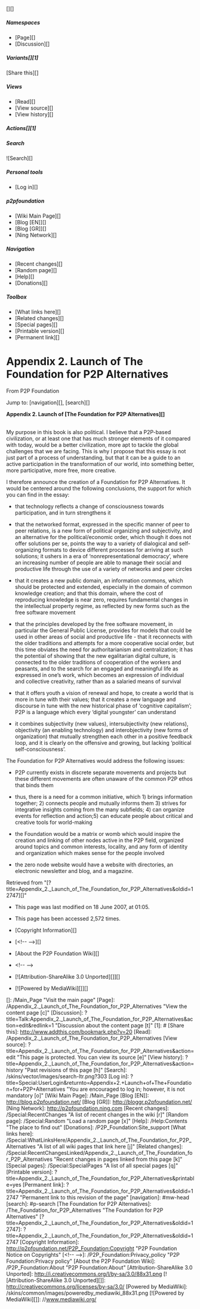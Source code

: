 [][]

##### Namespaces

-   [Page][]
-   [Discussion][]

#### 

##### Variants[][1]

[Share this][]

##### Views

-   [Read][]
-   [View source][]
-   [View history][]

##### Actions[][1]

##### Search

![Search][]

##### Personal tools

-   [Log in][]

##### p2pfoundation

-   [Wiki Main Page][]
-   [Blog [EN]][]
-   [Blog [GR]][]
-   [Ning Network][]

##### Navigation

-   [Recent changes][]
-   [Random page][]
-   [Help][]
-   [Donations][]

##### Toolbox

-   [What links here][]
-   [Related changes][]
-   [Special pages][]
-   [Printable version][]
-   [Permanent link][]

Appendix 2. Launch of The Foundation for P2P Alternatives
=========================================================

From P2P Foundation

Jump to: [navigation][], [search][]

**Appendix 2. Launch of [The Foundation for P2P Alternatives][]**

\
 My purpose in this book is also political. I believe that a P2P-based
civilization, or at least one that has much stronger elements of it
compared with today, would be a better civilization, more apt to tackle
the global challenges that we are facing. This is why I propose that
this essay is not just part of a process of understanding, but that it
can be a guide to an active participation in the transformation of our
world, into something better, more participative, more free, more
creative.

I therefore announce the creation of a Foundation for P2P Alternatives.
It would be centered around the following conclusions, the support for
which you can find in the essay:

- that technology reflects a change of consciousness towards
participation, and in turn strengthens it

- that the networked format, expressed in the specific manner of peer to
peer relations, is a new form of political organizing and subjectivity,
and an alternative for the political/economic order, which though it
does not offer solutions per se, points the way to a variety of
dialogical and self-organizing formats to device different processes for
arriving at such solutions; it ushers in a era of ‘nonrepresentational
democracy’, where an increasing number of people are able to manage
their social and productive life through the use of a variety of
networks and peer circles

- that it creates a new public domain, an information commons, which
should be protected and extended, especially in the domain of common
knowledge creation; and that this domain, where the cost of reproducing
knowledge is near zero, requires fundamental changes in the intellectual
property regime, as reflected by new forms such as the free software
movement

- that the principles developed by the free software movement, in
particular the General Public License, provides for models that could be
used in other areas of social and productive life - that it reconnects
with the older traditions and attempts for a more cooperative social
order, but this time obviates the need for authoritarianism and
centralization; it has the potential of showing that the new egalitarian
digital culture, is connected to the older traditions of cooperation of
the workers and peasants, and to the search for an engaged and
meaningful life as expressed in one’s work, which becomes an expression
of individual and collective creativity, rather than as a salaried means
of survival

- that it offers youth a vision of renewal and hope, to create a world
that is more in tune with their values; that it creates a new language
and discourse in tune with the new historical phase of ‘cognitive
capitalism’; P2P is a language which every ‘digital youngster’ can
understand

- it combines subjectivity (new values), intersubjectivity (new
relations), objectivity (an enabling technology) and interobjectivity
(new forms of organization) that mutually strengthen each other in a
positive feedback loop, and it is clearly on the offensive and growing,
but lacking ‘political self-consciousness’.

The Foundation for P2P Alternatives would address the following issues:

- P2P currently exists in discrete separate movements and projects but
these different movements are often unaware of the common P2P ethos that
binds them

- thus, there is a need for a common initiative, which 1) brings
information together; 2) connects people and mutually informs them 3)
strives for integrative insights coming from the many subfields; 4) can
organize events for reflection and action;5) can educate people about
critical and creative tools for world-making

- the Foundation would be a matrix or womb which would inspire the
creation and linking of other nodes active in the P2P field, organized
around topics and common interests, locality, and any form of identity
and organization which makes sense for the people involved

- the zero node website would have a website with directories, an
electronic newsletter and blog, and a magazine.

Retrieved from
"[?title=Appendix\_2.\_Launch\_of\_The\_Foundation\_for\_P2P\_Alternatives&oldid=12747][]"

-   This page was last modified on 18 June 2007, at 01:05.
-   This page has been accessed 2,572 times.
-   [Copyright Information][]

-   [\<!-- --\>][]
-   [About the P2P Foundation Wiki][]
-   \<!-- --\>

-   [![Attribution-ShareAlike 3.0 Unported][]][]
-   [![Powered by MediaWiki][]][]

  []: /Main_Page "Visit the main page"
  [Page]: /Appendix_2._Launch_of_The_Foundation_for_P2P_Alternatives
    "View the content page [c]"
  [Discussion]: ?title=Talk:Appendix_2._Launch_of_The_Foundation_for_P2P_Alternatives&action=edit&redlink=1
    "Discussion about the content page [t]"
  [1]: #
  [Share this]: http://www.addthis.com/bookmark.php?v=20
  [Read]: /Appendix_2._Launch_of_The_Foundation_for_P2P_Alternatives
  [View source]: ?title=Appendix_2._Launch_of_The_Foundation_for_P2P_Alternatives&action=edit
    "This page is protected.
    You can view its source [e]"
  [View history]: ?title=Appendix_2._Launch_of_The_Foundation_for_P2P_Alternatives&action=history
    "Past revisions of this page [h]"
  [Search]: /skins/vector/images/search-ltr.png?303
  [Log in]: ?title=Special:UserLogin&returnto=Appendix+2.+Launch+of+The+Foundation+for+P2P+Alternatives
    "You are encouraged to log in; however, it is not mandatory [o]"
  [Wiki Main Page]: /Main_Page
  [Blog [EN]]: http://blog.p2pfoundation.net/
  [Blog [GR]]: http://bloggr.p2pfoundation.net/
  [Ning Network]: http://p2pfoundation.ning.com
  [Recent changes]: /Special:RecentChanges
    "A list of recent changes in the wiki [r]"
  [Random page]: /Special:Random "Load a random page [x]"
  [Help]: /Help:Contents "The place to find out"
  [Donations]: /P2P_Foundation:Site_support
  [What links here]: /Special:WhatLinksHere/Appendix_2._Launch_of_The_Foundation_for_P2P_Alternatives
    "A list of all wiki pages that link here [j]"
  [Related changes]: /Special:RecentChangesLinked/Appendix_2._Launch_of_The_Foundation_for_P2P_Alternatives
    "Recent changes in pages linked from this page [k]"
  [Special pages]: /Special:SpecialPages
    "A list of all special pages [q]"
  [Printable version]: ?title=Appendix_2._Launch_of_The_Foundation_for_P2P_Alternatives&printable=yes
  [Permanent link]: ?title=Appendix_2._Launch_of_The_Foundation_for_P2P_Alternatives&oldid=12747
    "Permanent link to this revision of the page"
  [navigation]: #mw-head
  [search]: #p-search
  [The Foundation for P2P Alternatives]: /The_Foundation_for_P2P_Alternatives
    "The Foundation for P2P Alternatives"
  [?title=Appendix\_2.\_Launch\_of\_The\_Foundation\_for\_P2P\_Alternatives&oldid=12747]:
    ?title=Appendix_2._Launch_of_The_Foundation_for_P2P_Alternatives&oldid=12747
  [Copyright Information]: http://p2pfoundation.net/P2P_Foundation:Copyright
    "P2P Foundation Notice on Copyrights"
  [\<!-- --\>]: /P2P_Foundation:Privacy_policy
    "P2P Foundation:Privacy policy"
  [About the P2P Foundation Wiki]: /P2P_Foundation:About
    "P2P Foundation:About"
  [Attribution-ShareAlike 3.0 Unported]: http://i.creativecommons.org/l/by-sa/3.0/88x31.png
  [![Attribution-ShareAlike 3.0 Unported][]]: http://creativecommons.org/licenses/by-sa/3.0/
  [Powered by MediaWiki]: /skins/common/images/poweredby_mediawiki_88x31.png
  [![Powered by MediaWiki][]]: //www.mediawiki.org/
